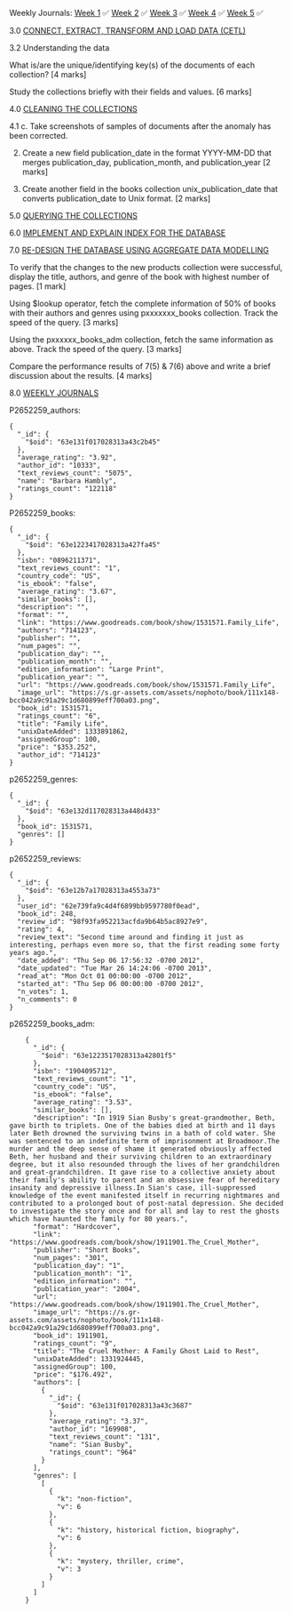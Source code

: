 Weekly Journals:
[Week 1](https://github.com/No3Mc/NOSQL-DMnP/blob/main/Journals/Week%201/Week%201.txt) ✅
[Week 2](https://github.com/No3Mc/NOSQL-DMnP/blob/main/Journals/Week%202/Week%202.txt) ✅
[Week 3](https://github.com/No3Mc/NOSQL-DMnP/blob/main/Journals/Week%203/Week%203.txt) ✅
[Week 4](https://github.com/No3Mc/NOSQL-DMnP/blob/main/Journals/Week%204/Week%204.txt) ✅
[Week 5](https://github.com/No3Mc/NOSQL-DMnP/blob/main/Journals/Week%205/Week%205.txt) ✅



3.0 [CONNECT, EXTRACT, TRANSFORM AND LOAD DATA (CETL)](https://github.com/No3Mc/NOSQL-DMnP/blob/main/Final%20Submission/README.md#30-connect-extract-transform-and-load-data-cetl-15-marks) 

3.2 Understanding the data

What is/are the unique/identifying key(s) of the documents of each collection? [4 marks]

Study the collections briefly with their fields and values. [6 marks]

4.0 [CLEANING THE COLLECTIONS](https://github.com/No3Mc/NOSQL-DMnP/blob/main/Final%20Submission/README.md#40-cleaning-the-collections-20-marks)

4.1
    c. Take screenshots of samples of documents after the anomaly has been corrected.

2. Create a new field publication_date in the format YYYY-MM-DD that merges publication_day, publication_month, and publication_year [2 marks]

3. Create another field in the books collection unix_publication_date that converts publication_date to Unix format. [2 marks]

5.0 [QUERYING THE COLLECTIONS](https://github.com/No3Mc/NOSQL-DMnP/blob/main/Final%20Submission/README.md#50-querying-the-collections-20-marks)

6.0 [IMPLEMENT AND EXPLAIN INDEX FOR THE DATABASE](https://github.com/No3Mc/NOSQL-DMnP/blob/main/Final%20Submission/README.md#60-implement-and-explain-index-for-the-database-15-marks)

7.0 [RE-DESIGN THE DATABASE USING AGGREGATE DATA MODELLING](https://github.com/No3Mc/NOSQL-DMnP/blob/main/Final%20Submission/README.md#80-weekly-journals-10-marks)

To verify that the changes to the new products collection were successful, display the title, authors, and genre of the book with highest number of pages. [1 mark]

Using $lookup operator, fetch the complete information of 50% of books with their authors and genres using pxxxxxxx_books collection. Track the speed of the query. [3 marks]

Using the pxxxxxx_books_adm collection, fetch the same information as above. Track the speed of the query. [3 marks]

Compare the performance results of 7(5) & 7(6) above and write a brief discussion about the results. [4 marks]


8.0 [WEEKLY JOURNALS](https://github.com/No3Mc/NOSQL-DMnP/blob/main/Final%20Submission/README.md#80-weekly-journals-10-marks)

P2652259_authors:

    {
      "_id": {
        "$oid": "63e131f017028313a43c2b45"
      },
      "average_rating": "3.92",
      "author_id": "10333",
      "text_reviews_count": "5075",
      "name": "Barbara Hambly",
      "ratings_count": "122118"
    }

P2652259_books:

    {
      "_id": {
        "$oid": "63e1223417028313a427fa45"
      },
      "isbn": "0896211371",
      "text_reviews_count": "1",
      "country_code": "US",
      "is_ebook": "false",
      "average_rating": "3.67",
      "similar_books": [],
      "description": "",
      "format": "",
      "link": "https://www.goodreads.com/book/show/1531571.Family_Life",
      "authors": "714123",
      "publisher": "",
      "num_pages": "",
      "publication_day": "",
      "publication_month": "",
      "edition_information": "Large Print",
      "publication_year": "",
      "url": "https://www.goodreads.com/book/show/1531571.Family_Life",
      "image_url": "https://s.gr-assets.com/assets/nophoto/book/111x148-bcc042a9c91a29c1d680899eff700a03.png",
      "book_id": 1531571,
      "ratings_count": "6",
      "title": "Family Life",
      "unixDateAdded": 1333891862,
      "assignedGroup": 100,
      "price": "$353.252",
      "author_id": "714123"
    }

p2652259_genres:

    {
      "_id": {
        "$oid": "63e132d117028313a448d433"
      },
      "book_id": 1531571,
      "genres": []
    }


p2652259_reviews:

    {
      "_id": {
        "$oid": "63e12b7a17028313a4553a73"
      },
      "user_id": "62e739fa9c4d4f6899bb9597780f0ead",
      "book_id": 248,
      "review_id": "98f93fa952213acfda9b64b5ac8927e9",
      "rating": 4,
      "review_text": "Second time around and finding it just as interesting, perhaps even more so, that the first reading some forty years ago.",
      "date_added": "Thu Sep 06 17:56:32 -0700 2012",
      "date_updated": "Tue Mar 26 14:24:06 -0700 2013",
      "read_at": "Mon Oct 01 00:00:00 -0700 2012",
      "started_at": "Thu Sep 06 00:00:00 -0700 2012",
      "n_votes": 1,
      "n_comments": 0
    }


p2652259_books_adm:

        {
          "_id": {
            "$oid": "63e1223517028313a42801f5"
          },
          "isbn": "1904095712",
          "text_reviews_count": "1",
          "country_code": "US",
          "is_ebook": "false",
          "average_rating": "3.53",
          "similar_books": [],
          "description": "In 1919 Sian Busby's great-grandmother, Beth, gave birth to triplets. One of the babies died at birth and 11 days later Beth drowned the surviving twins in a bath of cold water. She was sentenced to an indefinite term of imprisonment at Broadmoor.The murder and the deep sense of shame it generated obviously affected Beth, her husband and their surviving children to an extraordinary degree, but it also resounded through the lives of her grandchildren and great-grandchildren. It gave rise to a collective anxiety about their family's ability to parent and an obsessive fear of hereditary insanity and depressive illness.In Sian's case, ill-suppressed knowledge of the event manifested itself in recurring nightmares and contributed to a prolonged bout of post-natal depression. She decided to investigate the story once and for all and lay to rest the ghosts which have haunted the family for 80 years.",
          "format": "Hardcover",
          "link": "https://www.goodreads.com/book/show/1911901.The_Cruel_Mother",
          "publisher": "Short Books",
          "num_pages": "301",
          "publication_day": "1",
          "publication_month": "1",
          "edition_information": "",
          "publication_year": "2004",
          "url": "https://www.goodreads.com/book/show/1911901.The_Cruel_Mother",
          "image_url": "https://s.gr-assets.com/assets/nophoto/book/111x148-bcc042a9c91a29c1d680899eff700a03.png",
          "book_id": 1911901,
          "ratings_count": "9",
          "title": "The Cruel Mother: A Family Ghost Laid to Rest",
          "unixDateAdded": 1331924445,
          "assignedGroup": 100,
          "price": "$176.492",
          "authors": [
            {
              "_id": {
                "$oid": "63e131f017028313a43c3687"
              },
              "average_rating": "3.37",
              "author_id": "169908",
              "text_reviews_count": "131",
              "name": "Sian Busby",
              "ratings_count": "964"
            }
          ],
          "genres": [
            [
              {
                "k": "non-fiction",
                "v": 6
              },
              {
                "k": "history, historical fiction, biography",
                "v": 6
              },
              {
                "k": "mystery, thriller, crime",
                "v": 3
              }
            ]
          ]
        }
